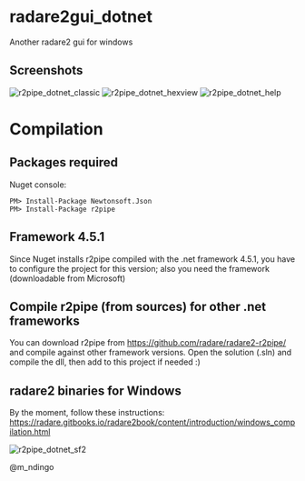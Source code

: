 # radare2gui_dotnet
Another radare2 gui for windows
## Screenshots
![r2pipe_dotnet_classic](https://cloud.githubusercontent.com/assets/12532269/20447430/0a9937e6-addf-11e6-966f-f62c5616f3f6.png)
![r2pipe_dotnet_hexview](https://cloud.githubusercontent.com/assets/12532269/20447475/51ef978e-addf-11e6-87dc-ae4fd4fc4b8f.png)
![r2pipe_dotnet_help](https://cloud.githubusercontent.com/assets/12532269/20447502/87ab5a2a-addf-11e6-9cc4-7c34673e5f49.png)
# Compilation
## Packages required

Nuget console:
```
PM> Install-Package Newtonsoft.Json
PM> Install-Package r2pipe
```
## Framework 4.5.1
Since Nuget installs r2pipe compiled with the .net framework 4.5.1, you have to configure the project for this version; also you need the framework (downloadable from Microsoft)

## Compile r2pipe (from sources) for other .net frameworks
You can download r2pipe from https://github.com/radare/radare2-r2pipe/ and compile against other framework versions. Open the solution (.sln) and compile the dll, then add to this project if needed :) 

## radare2 binaries for Windows
By the moment, follow these instructions: https://radare.gitbooks.io/radare2book/content/introduction/windows_compilation.html

![r2pipe_dotnet_sf2](https://cloud.githubusercontent.com/assets/12532269/20446745/854239ba-addb-11e6-81c4-7dd25c48e37f.png)

@m_ndingo

